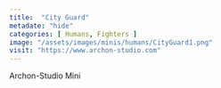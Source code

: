 ```yaml
---
title:  "City Guard"
metadate: "hide"
categories: [ Humans, Fighters ]
image: "/assets/images/minis/humans/CityGuard1.png"
visit: "https://www.archon-studio.com"
---
```

Archon-Studio Mini